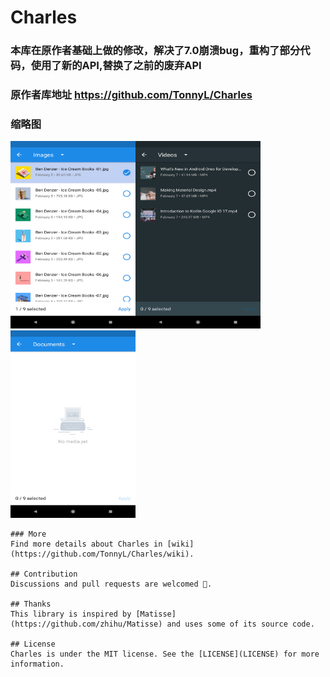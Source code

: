 # Charles

### 本库在原作者基础上做的修改，解决了7.0崩溃bug，重构了部分代码，使用了新的API,替换了之前的废弃API

### 原作者库地址 https://github.com/TonnyL/Charles

### 缩略图
<img src="/art/1.png" width="200" height="300"/><img src="/art/2.png" width="200" height="300"/><img src="/art/3.png" width="200" height="300"/>

```
### More
Find more details about Charles in [wiki](https://github.com/TonnyL/Charles/wiki).

## Contribution
Discussions and pull requests are welcomed 💖.

## Thanks
This library is inspired by [Matisse](https://github.com/zhihu/Matisse) and uses some of its source code.

## License
Charles is under the MIT license. See the [LICENSE](LICENSE) for more information.